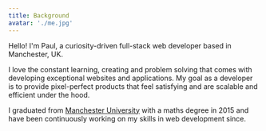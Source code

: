 ```yaml
---
title: Background
avatar: './me.jpg'
---
```


Hello! I'm Paul, a curiosity-driven full-stack web developer based in Manchester, UK.

I love the constant learning, creating and problem solving that comes with developing exceptional websites and applications. My goal as a developer is to provide pixel-perfect products that feel satisfying and are scalable and efficient under the hood.

I graduated from [Manchester University](https://www.https://www.manchester.ac.uk/) with a maths degree in 2015 and have been continuously working on my skills in web development since.
